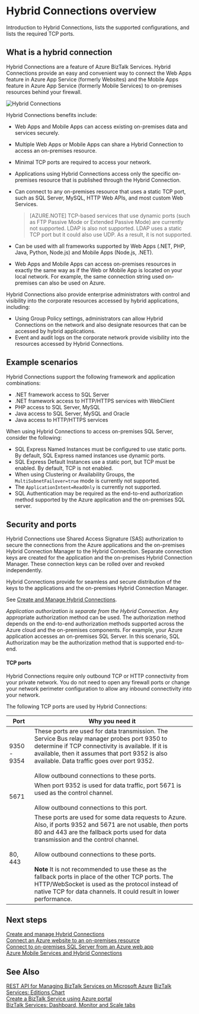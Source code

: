 <properties
	pageTitle="Hybrid Connections overview | Microsoft Azure"
	description="Learn about Hybrid Connections, security, TCP ports, and supported configurations. MABS, WABS."
	services="biztalk-services"
	documentationCenter=""
	authors="MandiOhlinger"
	manager="erikre"
	editor=""/>

<tags
	ms.service="biztalk-services"
	ms.workload="integration"
	ms.tgt_pltfrm="na"
	ms.devlang="na"
	ms.topic="get-started-article"
	ms.date="10/18/2016"
	ms.author="ccompy"/>


# Hybrid Connections overview
Introduction to Hybrid Connections, lists the supported configurations, and lists the required TCP ports.


## What is a hybrid connection

Hybrid Connections are a feature of Azure BizTalk Services. Hybrid Connections provide an easy and convenient way to connect the Web Apps feature in Azure App Service (formerly Websites) and the Mobile Apps feature in Azure App Service (formerly Mobile Services) to on-premises resources behind your firewall.

![Hybrid Connections][HCImage]

Hybrid Connections benefits include:

- Web Apps and Mobile Apps can access existing on-premises data and services securely.
- Multiple Web Apps or Mobile Apps can share a Hybrid Connection to access an on-premises resource.
- Minimal TCP ports are required to access your network.
- Applications using Hybrid Connections access only the specific on-premises resource that is published through the Hybrid Connection.
- Can connect to any on-premises resource that uses a static TCP port, such as SQL Server, MySQL, HTTP Web APIs, and most custom Web Services.

	> [AZURE.NOTE] TCP-based services that use dynamic ports (such as FTP Passive Mode or Extended Passive Mode) are currently not supported. LDAP is also not supported. LDAP uses a static TCP port but it could also use UDP. As a result, it is not supported.

- Can be used with all frameworks supported by Web Apps (.NET, PHP, Java, Python, Node.js) and Mobile Apps (Node.js, .NET).
- Web Apps and Mobile Apps can access on-premises resources in exactly the same way as if the Web or Mobile App is located on your local network. For example, the same connection string used on-premises can also be used on Azure.


Hybrid Connections also provide enterprise administrators with control and visibility into the corporate resources accessed by hybrid applications, including:

- Using Group Policy settings, administrators can allow Hybrid Connections on the network and also designate resources that can be accessed by hybrid applications.
- Event and audit logs on the corporate network provide visibility into the resources accessed by Hybrid Connections.


## Example scenarios

Hybrid Connections support the following framework and application combinations:

- .NET framework access to SQL Server
- .NET framework access to HTTP/HTTPS services with WebClient
- PHP access to SQL Server, MySQL
- Java access to SQL Server, MySQL and Oracle
- Java access to HTTP/HTTPS services

When using Hybrid Connections to access on-premises SQL Server, consider the following:

- SQL Express Named Instances must be configured to use static ports. By default, SQL Express named instances use dynamic ports.
- SQL Express Default Instances use a static port, but TCP must be enabled. By default, TCP is not enabled.
- When using Clustering or Availability Groups, the `MultiSubnetFailover=true` mode is currently not supported.
- The `ApplicationIntent=ReadOnly` is currently not supported.
- SQL Authentication may be required as the end-to-end authorization method supported by the Azure application and the on-premises SQL server.


## Security and ports

Hybrid Connections use Shared Access Signature (SAS) authorization to secure the connections from the Azure applications and the on-premises Hybrid Connection Manager to the Hybrid Connection. Separate connection keys are created for the application and the on-premises Hybrid Connection Manager. These connection keys can be rolled over and revoked independently.

Hybrid Connections provide for seamless and secure distribution of the keys to the applications and the on-premises Hybrid Connection Manager.

See [Create and Manage Hybrid Connections](integration-hybrid-connection-create-manage.md).

*Application authorization is separate from the Hybrid Connection*. Any appropriate authorization method can be used. The authorization method depends on the end-to-end authorization methods supported across the Azure cloud and the on-premises components. For example, your Azure application accesses an on-premises SQL Server. In this scenario, SQL Authorization may be the authorization method that is supported end-to-end.

#### TCP ports
Hybrid Connections require only outbound TCP or HTTP connectivity from your private network. You do not need to open any firewall ports or change your network perimeter configuration to allow any inbound connectivity into your network.

The following TCP ports are used by Hybrid Connections:

Port | Why you need it
--- | ---
9350 - 9354 | These ports are used for data transmission. The Service Bus relay manager probes port 9350 to determine if TCP connectivity is available. If it is available, then it assumes that port 9352 is also available. Data traffic goes over port 9352. <br/><br/>Allow outbound connections to these ports.
5671 | When port 9352 is used for data traffic, port 5671 is used as the control channel. <br/><br/>Allow outbound connections to this port.
80, 443 | These ports are used for some data requests to Azure. Also, if ports 9352 and 5671 are not usable, *then* ports 80 and 443 are the fallback ports used for data transmission and the control channel.<br/><br/>Allow outbound connections to these ports. <br/><br/>**Note** It is not recommended to use these as the fallback ports in place of the other TCP ports. The HTTP/WebSocket is used as the protocol instead of native TCP for data channels. It could result in lower performance.



## Next steps

[Create and manage Hybrid Connections](integration-hybrid-connection-create-manage.md)<br/>
[Connect an Azure website to an on-premises resource](../app-service-web/web-sites-hybrid-connection-get-started.md)<br/>
[Connect to on-premises SQL Server from an Azure web app](../app-service-web/web-sites-hybrid-connection-connect-on-premises-sql-server.md)<br/>
[Azure Mobile Services and Hybrid Connections](../mobile-services/mobile-services-dotnet-backend-hybrid-connections-get-started.md)


## See Also

[REST API for Managing BizTalk Services on Microsoft Azure](http://msdn.microsoft.com/library/azure/dn232347.aspx)
[BizTalk Services: Editions Chart](biztalk-editions-feature-chart.md)<br/>
[Create a BizTalk Service using Azure portal](biztalk-provision-services.md)<br/>
[BizTalk Services: Dashboard, Monitor and Scale tabs](biztalk-dashboard-monitor-scale-tabs.md)<br/>

[HCImage]: ./media/integration-hybrid-connection-overview/WABS_HybridConnectionImage.png
[HybridConnectionTab]: ./media/integration-hybrid-connection-overview/WABS_HybridConnectionTab.png
[HCOnPremSetup]: ./media/integration-hybrid-connection-overview/WABS_HybridConnectionOnPremSetup.png
[HCManageConnection]: ./media/integration-hybrid-connection-overview/WABS_HybridConnectionManageConn.png
